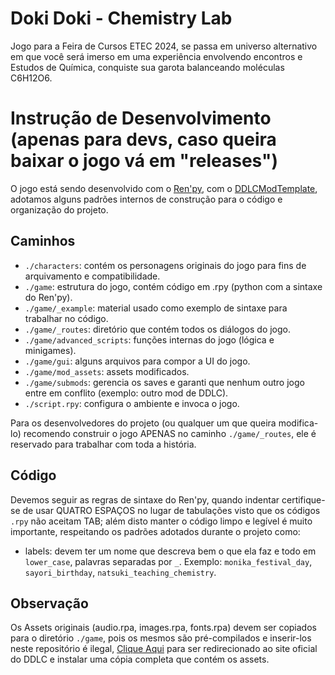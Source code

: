 # Doki Doki - Chemistry Lab
Jogo para a Feira de Cursos ETEC 2024, se passa em universo alternativo em que você será imerso em uma experiência envolvendo encontros e Estudos de Química, conquiste sua garota balanceando moléculas C6H12O6.

# Instrução de Desenvolvimento (apenas para devs, caso queira baixar o jogo vá em "releases")
O jogo está sendo desenvolvido com o [Ren'py](https://www.renpy.org/), com o [DDLCModTemplate](https://github.com/Monika-After-Story/DDLCModTemplate), adotamos alguns padrões internos de construção para o código e organização do projeto.

## Caminhos
- `./characters`: contém os personagens originais do jogo para fins de arquivamento e compatibilidade.
- `./game`: estrutura do jogo, contém código em .rpy (python com a sintaxe do Ren'py).
- `./game/_example`: material usado como exemplo de sintaxe para trabalhar no código.
- `./game/_routes`: diretório que contém todos os diálogos do jogo.
- `./game/advanced_scripts`: funções internas do jogo (lógica e minigames).
- `./game/gui`: alguns arquivos para compor a UI do jogo.
- `./game/mod_assets`: assets modificados.
- `./game/submods`: gerencia os saves e garanti que nenhum outro jogo entre em conflito (exemplo: outro mod de DDLC).
- `./script.rpy`: configura o ambiente e invoca o jogo.

Para os desenvolvedores do projeto (ou qualquer um que queira modifica-lo) recomendo construir o jogo APENAS no caminho `./game/_routes`, ele é reservado para trabalhar com toda a história.

## Código
Devemos seguir as regras de sintaxe do Ren'py, quando indentar certifique-se de usar QUATRO ESPAÇOS no lugar de tabulações visto que os códigos `.rpy` não aceitam TAB; além disto manter o código limpo e legível é muito importante, respeitando os padrões adotados durante o projeto como:

- labels: devem ter um nome que descreva bem o que ela faz e todo em `lower_case`, palavras separadas por `_`.
Exemplo: `monika_festival_day`, `sayori_birthday`, `natsuki_teaching_chemistry`.

## Observação
Os Assets originais (audio.rpa, images.rpa, fonts.rpa) devem ser copiados para o diretório `./game`, pois os mesmos são pré-compilados e inserir-los neste repositório é ilegal, [Clique Aqui](https://ddlc.moe/) para ser redirecionado ao site oficial do DDLC e instalar uma cópia completa que contém os assets.